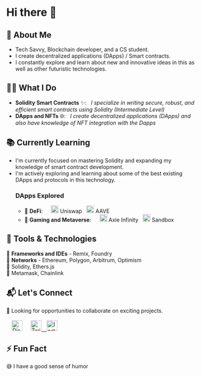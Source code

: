 # Hi there 👋

## 🔗 About Me
- Tech Savvy, Blockchain developer, and a CS student.
- I create decentralized applications (DApps) / Smart contracts.
- I constantly explore and learn about new and innovative ideas in this as well as other futuristic technologies.


## 👨‍💻 What I Do
- **Solidity Smart Contracts** ✨: &nbsp;&nbsp;*I specialize in writing secure, robust, and efficient smart contracts using Solidity (Intermediate Level)*
- **DApps and NFTs** 🌐: &nbsp;&nbsp;*I create decentralized applications (DApps) and also have knowledge of NFT integration with the Dapps*

  
## 📚 Currently Learning
- I'm currently focused on mastering Solidity and expanding my knowledge of smart contract development.
- I'm actively exploring and learning about some of the best existing DApps and protocols in this technology.
  ### DApps Explored
  - 💸 **DeFi**: &emsp; <img src="https://raw.githubusercontent.com/Uniswap/assets/master/blockchains/ethereum/assets/0x1f9840a85d5aF5bf1D1762F925BDADdC4201F984/logo.png" alt="Alt text" width="20" height="20"> Uniswap  &nbsp;&nbsp;<img src="https://raw.githubusercontent.com/Uniswap/assets/master/blockchains/ethereum/assets/0x7Fc66500c84A76Ad7e9c93437bFc5Ac33E2DDaE9/logo.png" alt="Alt text" width="20" height="20"> AAVE
  - 🏡 **Gaming and Metaverse**: &emsp; <img src="https://raw.githubusercontent.com/Uniswap/assets/master/blockchains/ethereum/assets/0xBB0E17EF65F82Ab018d8EDd776e8DD940327B28b/logo.png" alt="Alt text" width="20" height="20"> Axie Infinity  &nbsp;&nbsp;<img src="https://i.seadn.io/gae/SXH8tW1siikB80rwCRnjm1a5xM_MwTg9Xl9Db6mioIk9HIlDM09pVoSR7GKJgS6ulSUpgW9BDtMk_ePX_NKgO9A?w=500&auto=format" alt="Alt text" width="20" height="20"> Sandbox


## 🔧 Tools & Technologies
🔹 **Frameworks and IDEs** - Remix, Foundry<br>
🔹 **Networks** - Ethereum, Polygon, Arbitrum, Optimism<br>
🔹 Solidity, Ethers.js<br>
🔹 Metamask, Chainlink<br>


## 📬 Let's Connect
👀 Looking for opportunities to collaborate on exciting projects.<br><br>
&emsp;<a href="https://discord.com/users/936974969269780511"><img src="https://cdn3.iconfinder.com/data/icons/popular-services-brands-vol-2/512/discord-512.png" width="28" height="28" alt="Discord"></a> &emsp;
<a href="https://twitter.com/st4rlad"><img src="https://cdn4.iconfinder.com/data/icons/social-media-icons-the-circle-set/48/twitter_circle-512.png" width="28" height="28" alt="Twitter">&emsp;<a href="https://www.instagram.com/_st4r.b0y/"><img src="https://cdn3.iconfinder.com/data/icons/popular-services-brands/512/instagram-512.png" width="28" height="28" alt="Instagram"></a>

## ⚡ Fun Fact
😅 I have a good sense of humor



